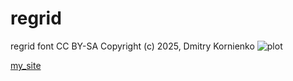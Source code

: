 # regrid
regrid font 
CC BY-SA
Copyright (c) 2025, Dmitry Kornienko
![plot](plate_img.png)

[my_site](https://martmai.com/)
